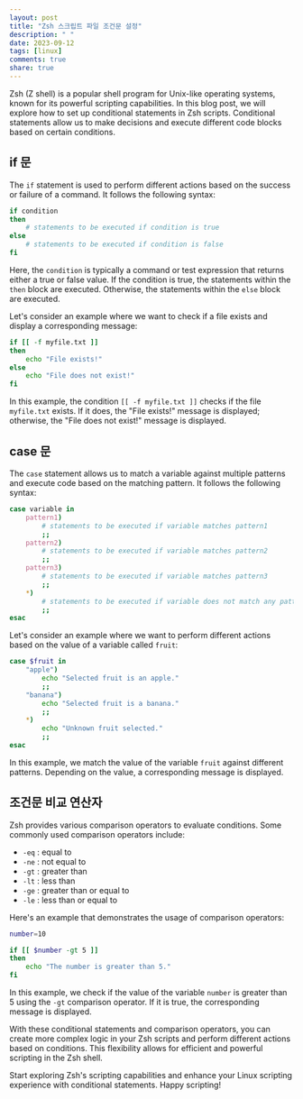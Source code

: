 ```yaml
---
layout: post
title: "Zsh 스크립트 파일 조건문 설정"
description: " "
date: 2023-09-12
tags: [linux]
comments: true
share: true
---
```


Zsh (Z shell) is a popular shell program for Unix-like operating systems, known for its powerful scripting capabilities. In this blog post, we will explore how to set up conditional statements in Zsh scripts. Conditional statements allow us to make decisions and execute different code blocks based on certain conditions.

## if 문

The `if` statement is used to perform different actions based on the success or failure of a command. It follows the following syntax:

```zsh
if condition
then
    # statements to be executed if condition is true
else
    # statements to be executed if condition is false
fi
```

Here, the `condition` is typically a command or test expression that returns either a true or false value. If the condition is true, the statements within the `then` block are executed. Otherwise, the statements within the `else` block are executed.

Let's consider an example where we want to check if a file exists and display a corresponding message:

```zsh
if [[ -f myfile.txt ]]
then
    echo "File exists!"
else
    echo "File does not exist!"
fi
```

In this example, the condition `[[ -f myfile.txt ]]` checks if the file `myfile.txt` exists. If it does, the "File exists!" message is displayed; otherwise, the "File does not exist!" message is displayed.

## case 문

The `case` statement allows us to match a variable against multiple patterns and execute code based on the matching pattern. It follows the following syntax:

```zsh
case variable in
    pattern1)
        # statements to be executed if variable matches pattern1
        ;;
    pattern2)
        # statements to be executed if variable matches pattern2
        ;;
    pattern3)
        # statements to be executed if variable matches pattern3
        ;;
    *)
        # statements to be executed if variable does not match any pattern
        ;;
esac
```

Let's consider an example where we want to perform different actions based on the value of a variable called `fruit`:

```zsh
case $fruit in
    "apple")
        echo "Selected fruit is an apple."
        ;;
    "banana")
        echo "Selected fruit is a banana."
        ;;
    *)
        echo "Unknown fruit selected."
        ;;
esac
```

In this example, we match the value of the variable `fruit` against different patterns. Depending on the value, a corresponding message is displayed.

## 조건문 비교 연산자

Zsh provides various comparison operators to evaluate conditions. Some commonly used comparison operators include:

- `-eq` : equal to
- `-ne` : not equal to
- `-gt` : greater than
- `-lt` : less than
- `-ge` : greater than or equal to
- `-le` : less than or equal to

Here's an example that demonstrates the usage of comparison operators:

```zsh
number=10

if [[ $number -gt 5 ]]
then
    echo "The number is greater than 5."
fi
```

In this example, we check if the value of the variable `number` is greater than 5 using the `-gt` comparison operator. If it is true, the corresponding message is displayed.

With these conditional statements and comparison operators, you can create more complex logic in your Zsh scripts and perform different actions based on conditions. This flexibility allows for efficient and powerful scripting in the Zsh shell.

Start exploring Zsh's scripting capabilities and enhance your Linux scripting experience with conditional statements. Happy scripting!